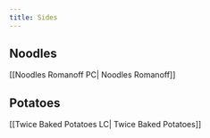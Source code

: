 ```yaml
---
title: Sides
---
```

## Noodles
[[Noodles Romanoff PC| Noodles Romanoff]]

## Potatoes
[[Twice Baked Potatoes LC| Twice Baked Potatoes]]